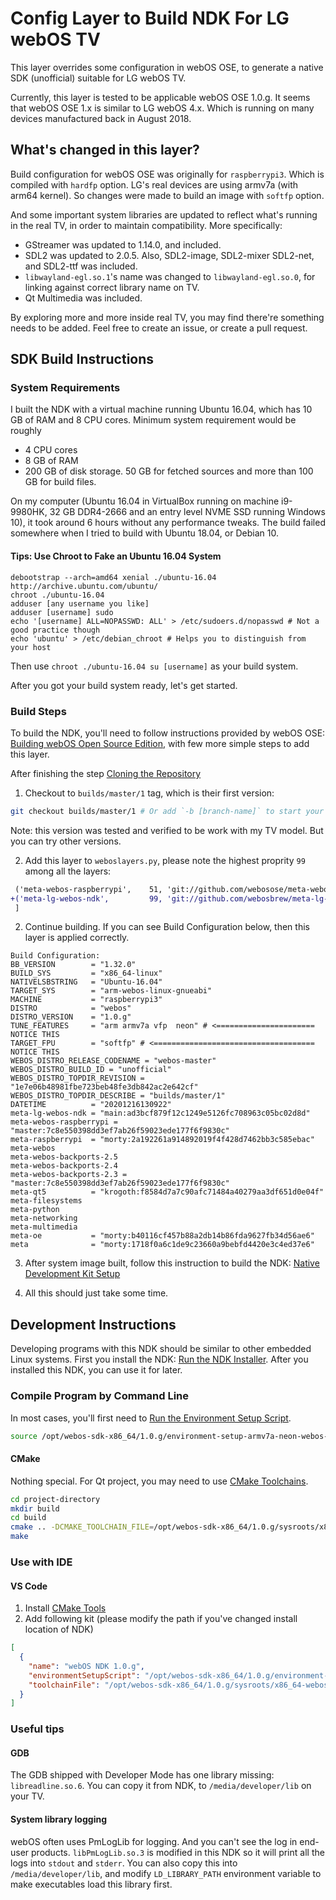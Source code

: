 # Config Layer to Build NDK For LG webOS TV

This layer overrides some configuration in webOS OSE, to generate a native SDK (unofficial) suitable for LG webOS TV.

Currently, this layer is tested to be applicable webOS OSE 1.0.g. It seems that webOS OSE 1.x is similar to LG webOS 4.x.
Which is running on many devices manufactured back in August 2018.

## What's changed in this layer?

Build configuration for webOS OSE was originally for `raspberrypi3`. Which is compiled with `hardfp` option.
LG's real devices are using armv7a (with arm64 kernel).
So changes were made to build an image with `softfp` option.

And some important system libraries are updated to reflect what's running in the real TV,
in order to maintain compatibility. More specifically:

* GStreamer was updated to 1.14.0, and included.
* SDL2 was updated to 2.0.5. Also, SDL2-image, SDL2-mixer SDL2-net, and SDL2-ttf was included.
* `libwayland-egl.so.1`'s name was changed to `libwayland-egl.so.0`, for linking against correct library name on TV.
* Qt Multimedia was included.

By exploring more and more inside real TV, you may find there're something needs to be added.
Feel free to create an issue, or create a pull request.

## SDK Build Instructions

### System Requirements

I built the NDK with a virtual machine running Ubuntu 16.04, which has 10 GB of RAM and 8 CPU cores. Minimum system requirement would be roughly

* 4 CPU cores
* 8 GB of RAM
* 200 GB of disk storage. 50 GB for fetched sources and more than 100 GB for build files.

On my computer (Ubuntu 16.04 in VirtualBox running on machine i9-9980HK, 32 GB DDR4-2666 and an entry level NVME SSD running Windows 10),
it took around 6 hours without any performance tweaks. The build failed somewhere when I tried to build with Ubuntu 18.04, or Debian 10.

#### Tips: Use Chroot to Fake an Ubuntu 16.04 System

```shell
debootstrap --arch=amd64 xenial ./ubuntu-16.04 http://archive.ubuntu.com/ubuntu/
chroot ./ubuntu-16.04
adduser [any username you like]
adduser [username] sudo
echo '[username] ALL=NOPASSWD: ALL' > /etc/sudoers.d/nopasswd # Not a good practice though
echo 'ubuntu' > /etc/debian_chroot # Helps you to distinguish from your host
```

Then use `chroot ./ubuntu-16.04 su [username]` as your build system.

After you got your build system ready, let's get started.

### Build Steps

To build the NDK, you'll need to follow instructions provided by webOS OSE:
[Building webOS Open Source Edition](https://www.webosose.org/docs/guides/setup/building-webos-ose/), with few more simple steps to add this layer.

After finishing the step [Cloning the Repository](https://www.webosose.org/docs/guides/setup/building-webos-ose/)

1. Checkout to `builds/master/1` tag, which is their first version:
```bash
git checkout builds/master/1 # Or add `-b [branch-name]` to start your work on a new branch
```

Note: this version was tested and verified to be work with my TV model. But you can try other versions.

2. Add this layer to `weboslayers.py`, please note the highest proprity `99` among all the layers:
```diff
 ('meta-webos-raspberrypi',    51, 'git://github.com/webosose/meta-webosose.git',            '', ''),
+('meta-lg-webos-ndk',         99, 'git://github.com/webosbrew/meta-lg-webos-ndk.git',       'branch=main', ''),
 ]
```

2. Continue building. If you can see Build Configuration below, then this layer is applied correctly.
```
Build Configuration:
BB_VERSION        = "1.32.0"
BUILD_SYS         = "x86_64-linux"
NATIVELSBSTRING   = "Ubuntu-16.04"
TARGET_SYS        = "arm-webos-linux-gnueabi"
MACHINE           = "raspberrypi3"
DISTRO            = "webos"
DISTRO_VERSION    = "1.0.g"
TUNE_FEATURES     = "arm armv7a vfp  neon" # <====================== NOTICE THIS
TARGET_FPU        = "softfp" # <==================================== NOTICE THIS
WEBOS_DISTRO_RELEASE_CODENAME = "webos-master"
WEBOS_DISTRO_BUILD_ID = "unofficial"
WEBOS_DISTRO_TOPDIR_REVISION = "1e7e06b48981fbe723beb48fe3db842ac2e642cf"
WEBOS_DISTRO_TOPDIR_DESCRIBE = "builds/master/1"
DATETIME          = "20201216130922"
meta-lg-webos-ndk = "main:ad3bcf879f12c1249e5126fc708963c05bc02d8d"
meta-webos-raspberrypi = "master:7c8e550398dd3ef7ab26f59023ede177f6f9830c"
meta-raspberrypi  = "morty:2a192261a914892019f4f428d7462bb3c585ebac"
meta-webos
meta-webos-backports-2.5
meta-webos-backports-2.4
meta-webos-backports-2.3 = "master:7c8e550398dd3ef7ab26f59023ede177f6f9830c"
meta-qt5          = "krogoth:f8584d7a7c90afc71484a40279aa3df651d0e04f"
meta-filesystems
meta-python
meta-networking
meta-multimedia
meta-oe           = "morty:b40116cf457b88a2db14b86fda9627fb34d56ae6"
meta              = "morty:1718f0a6c1de9c23660a9bebfd4420e3c4ed37e6"
```

3. After system image built, follow this instruction to build the NDK: 
[Native Development Kit Setup](https://www.webosose.org/docs/guides/setup/setting-up-native-development-kit/)

4. All this should just take some time.

## Development Instructions

Developing programs with this NDK should be similar to other embedded Linux systems.
First you install the NDK: [Run the NDK Installer](https://www.webosose.org/docs/guides/setup/setting-up-native-development-kit/#run-the-ndk-installer). After you installed this NDK, you can use it for later.

### Compile Program by Command Line

In most cases, you'll first need to [Run the Environment Setup Script](https://www.webosose.org/docs/guides/setup/setting-up-native-development-kit/#run-the-environment-setup-script).

```bash
source /opt/webos-sdk-x86_64/1.0.g/environment-setup-armv7a-neon-webos-linux-gnueabi
```

#### CMake

Nothing special. For Qt project, you may need to use [CMake Toolchains](https://cmake.org/cmake/help/latest/manual/cmake-toolchains.7.html#cross-compiling).

```bash
cd project-directory
mkdir build
cd build
cmake .. -DCMAKE_TOOLCHAIN_FILE=/opt/webos-sdk-x86_64/1.0.g/sysroots/x86_64-webossdk-linux/usr/share/cmake/OEToolchainConfig.cmake
make
```

### Use with IDE

#### VS Code

1. Install [CMake Tools](https://marketplace.visualstudio.com/items?itemName=ms-vscode.cmake-tools)
2. Add following kit (please modify the path if you've changed install location of NDK)

```json
[
  {
    "name": "webOS NDK 1.0.g",
    "environmentSetupScript": "/opt/webos-sdk-x86_64/1.0.g/environment-setup-armv7a-neon-webos-linux-gnueabi",
    "toolchainFile": "/opt/webos-sdk-x86_64/1.0.g/sysroots/x86_64-webossdk-linux/usr/share/cmake/OEToolchainConfig.cmake"
  }
]
```
### Useful tips

#### GDB

The GDB shipped with Developer Mode has one library missing: `libreadline.so.6`. You can copy it from NDK, to `/media/developer/lib` on your TV.

#### System library logging

webOS often uses PmLogLib for logging. And you can't see the log in end-user products. `libPmLogLib.so.3` is modified in this NDK so it will print all the logs into `stdout` and `stderr`. You can also copy this into `/media/developer/lib`, and modify `LD_LIBRARY_PATH` environment variable to make executables load this library first.

